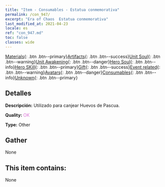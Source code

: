 ```yaml
---
title: "Item - Consumables - Estatua conmemorativa"
permalink: /con_947/
excerpt: "Era of Chaos  Estatua conmemorativa"
last_modified_at: 2021-04-23
locale: es
ref: "con_947.md"
toc: false
classes: wide
---
```

 [Materials](/ItemsES/){: .btn .btn--primary}[Artifacts](/ItemsES/Artifacts/){: .btn .btn--success}[Unit Soul](/ItemsES/UnitSoul/){: .btn .btn--warning}[Unit Awakening](/ItemsES/UnitAwakening/){: .btn .btn--danger}[Hero Soul](/ItemsES/HeroSoul/){: .btn .btn--info}[Hero SKill](/ItemsES/HeroSkill/){: .btn .btn--primary}[Gift](/ItemsES/Gift/){: .btn .btn--success}[Event related](/ItemsES/Events/){: .btn .btn--warning}[Avatars](/ItemsES/Avatars/){: .btn .btn--danger}[Consumables](/ItemsES/Consumables/){: .btn .btn--info}[Unknown](/ItemsES/Unknown/){: .btn .btn--primary}

## Detalles
 **Descripción:** Utilizado para canjear Huevos de Pascua.

 **Quality:** <span style="color: #DA70D6">OK</span>

 **Type:** Other

## Gather

  None

## This item contains:

  None

